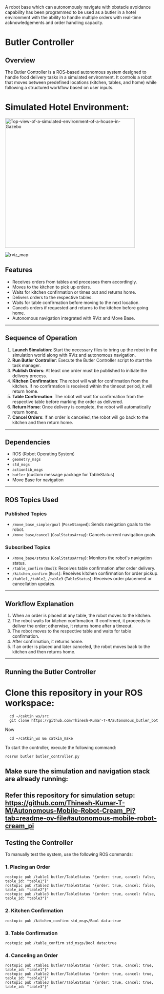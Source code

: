 A robot base which can autonomously navigate with obstacle avoidance capability has been programmed to be used as a butler in a hotel environment with the ability to handle multiple orders with real-time acknowledgements and order handling capacity.

# Butler Controller

## Overview
The Butler Controller is a ROS-based autonomous system designed to handle food delivery tasks in a simulated environment. It controls a robot that moves between predefined locations (kitchen, tables, and home) while following a structured workflow based on user inputs.

# Simulated Hotel Environment:
<img width="425" alt="Top-view-of-a-simulated-environment-of-a-house-in-Gazebo" src="https://github.com/user-attachments/assets/dc64934d-198f-480c-b45d-986ea78cf923" />

![rviz_map](https://github.com/user-attachments/assets/5633291d-4cdf-4f31-b3df-54af4f01dd48)

## Features
- Receives orders from tables and processes them accordingly.
- Moves to the kitchen to pick up orders.
- Waits for kitchen confirmation or times out and returns home.
- Delivers orders to the respective tables.
- Waits for table confirmation before moving to the next location.
- Cancels orders if requested and returns to the kitchen before going home.
- Autonomous navigation integrated with RViz and Move Base.

---

## Sequence of Operation
1. **Launch Simulation**: Start the necessary files to bring up the robot in the simulation world along with RViz and autonomous navigation.
2. **Run Butler Controller**: Execute the Butler Controller script to start the task manager.
4. **Publish Orders**: At least one order must be published to initiate the delivery process.
5. **Kitchen Confirmation**: The robot will wait for confirmation from the kitchen. If no confirmation is received within the timeout period, it will return home.
6. **Table Confirmation**: The robot will wait for confirmation from the respective table before marking the order as delivered.
7. **Return Home**: Once delivery is complete, the robot will automatically return home.
8. **Cancel Orders**: If an order is canceled, the robot will go back to the kitchen and then return home.

---

## Dependencies
- ROS (Robot Operating System)
- `geometry_msgs`
- `std_msgs`
- `actionlib_msgs`
- `butler` (custom message package for TableStatus)
- Move Base for navigation

---

## ROS Topics Used
### Published Topics
- `/move_base_simple/goal` (`PoseStamped`): Sends navigation goals to the robot.
- `/move_base/cancel` (`GoalStatusArray`): Cancels current navigation goals.

### Subscribed Topics
- `/move_base/status` (`GoalStatusArray`): Monitors the robot's navigation status.
- `/table_confirm` (`Bool`): Receives table confirmation after order delivery.
- `/kitchen_confirm` (`Bool`): Receives kitchen confirmation for order pickup.
- `/table1`, `/table2`, `/table3` (`TableStatus`): Receives order placement or cancellation updates.

---

## Workflow Explanation
1. When an order is placed at any table, the robot moves to the kitchen.
2. The robot waits for kitchen confirmation. If confirmed, it proceeds to deliver the order; otherwise, it returns home after a timeout.
3. The robot moves to the respective table and waits for table confirmation.
4. After confirmation, it returns home.
5. If an order is placed and later canceled, the robot moves back to the kitchen and then returns home.

---

## Running the Butler Controller
# Clone this repository in your ROS workspace:
```
  cd ~/caktin_ws/src
  git clone https://github.com/Thinesh-Kumar-T-M/autonomous_butler_bot
```
Now
```
  cd ~/catkin_ws && catkin_make

```
To start the controller, execute the following command:
```
rosrun butler butler_controller.py
```
## Make sure the simulation and navigation stack are already running:

  Refer this repository for simulation setup: <link>https://github.com/Thinesh-Kumar-T-M/Autonomous-Mobile-Robot-Cream_Pi?tab=readme-ov-file#autonomous-mobile-robot-cream_pi</link>
---

## Testing the Controller
To manually test the system, use the following ROS commands:

### 1. Placing an Order
```
rostopic pub /table1 butler/TableStatus '{order: true, cancel: false, table_id: "table1"}'
rostopic pub /table2 butler/TableStatus '{order: true, cancel: false, table_id: "table2"}'
rostopic pub /table3 butler/TableStatus '{order: true, cancel: false, table_id: "table3"}'
```

### 2. Kitchen Confirmation
```
rostopic pub /kitchen_confirm std_msgs/Bool data:true
```

### 3. Table Confirmation
```
rostopic pub /table_confirm std_msgs/Bool data:true
```

### 4. Canceling an Order
```
rostopic pub /table1 butler/TableStatus '{order: true, cancel: true, table_id: "table1"}'
rostopic pub /table2 butler/TableStatus '{order: true, cancel: true, table_id: "table2"}'
rostopic pub /table3 butler/TableStatus '{order: true, cancel: true, table_id: "table3"}'
```
